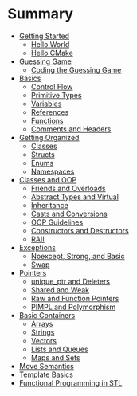 # Summary

- [Getting Started](./intro/getting_started.md)
    - [Hello World](./intro/hello_world.md)
    - [Hello CMake](./intro/hello_cmake.md)
- [Guessing Game](./guessing_game/gg1.md)
    - [Coding the Guessing Game](./guessing_game/gg2.md)
- [Basics](./basics/basics.md)
    - [Control Flow](./basics/control_flow.md)
    - [Primitive Types](./basics/primitives.md)
    - [Variables](./basics/variables.md)
    - [References](./basics/references.md)
    - [Functions](./basics/functions.md)
    - [Comments and Headers](./basics/comments.md)
- [Getting Organized](./organization/org.md)
    - [Classes](./organization/classes.md)
    - [Structs](./organization/struct.md)
    - [Enums](./organization/enums.md)
    - [Namespaces](./organization/namespaces.md)
- [Classes and OOP](./oop/intro.md)
    - [Friends and Overloads](./oop/overloads.md)
    - [Abstract Types and Virtual](./oop/adt.md)
    - [Inheritance](./oop/inheritance.md)
    - [Casts and Conversions](./oop/casts.md)
    - [OOP Guidelines](./oop/guidelines.md)
    - [Constructors and Destructors](./oop/constructors.md)
    - [RAII](./oop/raii.md)
- [Exceptions](./exceptions/basics.md)
    - [Noexcept, Strong, and Basic](./exceptions/noexcept.md)
    - [Swap](./exceptions/swap.md)
- [Pointers](./pointers/intro.md)
    - [unique_ptr and Deleters](./pointers/unique.md)
    - [Shared and Weak](./pointers/shared.md)
    - [Raw and Function Pointers](./pointers/raw.md)
    - [PIMPL and Polymorphism](./pointers/pimpl.md)
- [Basic Containers](./basic_containers/intro.md)
    - [Arrays](./basic_containers/arrays.md)
    - [Strings](./basic_containers/strings.md)
    - [Vectors]()
    - [Lists and Queues]()
    - [Maps and Sets]()
- [Move Semantics]()
- [Template Basics]()
- [Functional Programming in STL]()
